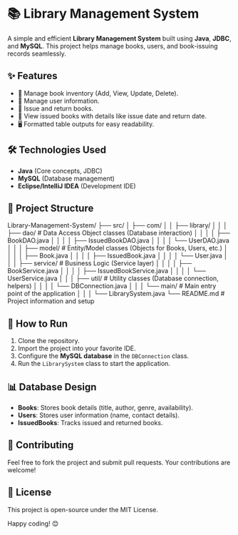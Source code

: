 # 📚 Library Management System  

A simple and efficient **Library Management System** built using **Java**, **JDBC**, and **MySQL**. This project helps manage books, users, and book-issuing records seamlessly.  

## ✨ Features  
- 📖 Manage book inventory (Add, View, Update, Delete).  
- 👥 Manage user information.  
- 🔄 Issue and return books.  
- 📅 View issued books with details like issue date and return date.  
- 🖥️ Formatted table outputs for easy readability.  

## 🛠️ Technologies Used  
- **Java** (Core concepts, JDBC)  
- **MySQL** (Database management)  
- **Eclipse/IntelliJ IDEA** (Development IDE)  

## 📂 Project Structure  
Library-Management-System/
├── src/
│   ├── com/
│   │   ├── library/
│   │   │   ├── dao/                    # Data Access Object classes (Database interaction)
│   │   │   │   ├── BookDAO.java
│   │   │   │   ├── IssuedBookDAO.java
│   │   │   │   └── UserDAO.java
│   │   │   ├── model/                  # Entity/Model classes (Objects for Books, Users, etc.)
│   │   │   │   ├── Book.java
│   │   │   │   ├── IssuedBook.java
│   │   │   │   └── User.java
│   │   │   ├── service/                # Business Logic (Service layer)
│   │   │   │   ├── BookService.java
│   │   │   │   ├── IssuedBookService.java
│   │   │   │   └── UserService.java
│   │   │   ├── util/                   # Utility classes (Database connection, helpers)
│   │   │   │   └── DBConnection.java
│   │   │   └── main/                   # Main entry point of the application
│   │   │       └── LibrarySystem.java
└── README.md                           # Project information and setup


## 🚀 How to Run  
1. Clone the repository.  
2. Import the project into your favorite IDE.  
3. Configure the **MySQL database** in the `DBConnection` class.  
4. Run the `LibrarySystem` class to start the application.  

## 📊 Database Design  
- **Books**: Stores book details (title, author, genre, availability).  
- **Users**: Stores user information (name, contact details).  
- **IssuedBooks**: Tracks issued and returned books.  

## 🤝 Contributing  
Feel free to fork the project and submit pull requests. Your contributions are welcome!  

## 📜 License  
This project is open-source under the MIT License.  

Happy coding! 😊  
